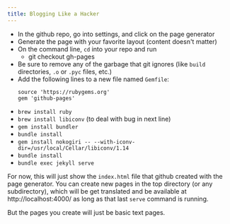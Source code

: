 ```yaml
---
title: Blogging Like a Hacker
---
```


* In the github repo, go into settings, and click on the page generator
* Generate the page with your favorite layout (content doesn't matter)
* On the command line, `cd` into your repo and run
  * git checkout gh-pages
* Be sure to remove any of the garbage that git ignores (like `build`
  directories, `.o` or `.pyc` files, etc.)
* Add the following lines to a new file named `Gemfile`:
  ```
  source 'https://rubygems.org'
  gem 'github-pages'
  ```
* `brew install ruby`
* `brew install libiconv` (to deal with bug in next line)
* `gem install bundler`
* `bundle install`
* `gem install nokogiri -- --with-iconv-dir=/usr/local/Cellar/libiconv/1.14`
* `bundle install`
* `bundle exec jekyll serve`

For now, this will just show the `index.html` file that github created
with the page generator.  You can create new pages in the top
directory (or any subdirectory), which will be get translated and be
available at http://localhost:4000/ as long as that last `serve`
command is running.

But the pages you create will just be basic text pages.
